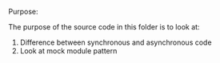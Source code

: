 Purpose:

The purpose of the source code in this folder is to look at:
1. Difference between synchronous and asynchronous code
2. Look at mock module pattern
